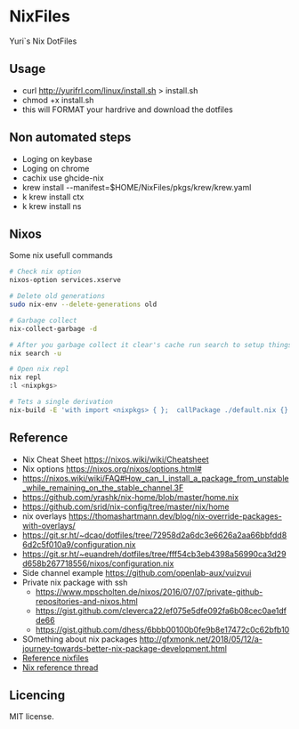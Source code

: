 # NixFiles

Yuri`s Nix DotFiles

## Usage

- curl http://yurifrl.com/linux/install.sh > install.sh
- chmod +x install.sh
- this will FORMAT your hardrive and download the dotfiles

## Non automated steps

- Loging on keybase
- Loging on chrome
- cachix use ghcide-nix
- krew install --manifest=$HOME/NixFiles/pkgs/krew/krew.yaml
- k krew install ctx
- k krew install ns

## Nixos

Some nix usefull commands

```bash
# Check nix option
nixos-option services.xserve

# Delete old generations
sudo nix-env --delete-generations old

# Garbage collect
nix-collect-garbage -d

# After you garbage collect it clear's cache run search to setup things up
nix search -u

# Open nix repl
nix repl
:l <nixpkgs>

# Tets a single derivation
nix-build -E 'with import <nixpkgs> { };  callPackage ./default.nix {}'
```

## Reference
- Nix Cheat Sheet https://nixos.wiki/wiki/Cheatsheet
- Nix options https://nixos.org/nixos/options.html#
- https://nixos.wiki/wiki/FAQ#How_can_I_install_a_package_from_unstable_while_remaining_on_the_stable_channel.3F
- https://github.com/yrashk/nix-home/blob/master/home.nix
- https://github.com/srid/nix-config/tree/master/nix/home
- nix overlays https://thomashartmann.dev/blog/nix-override-packages-with-overlays/
- https://git.sr.ht/~dcao/dotfiles/tree/72958d2a6dc3e6626a2aa66bbfdd86d2c5f010a9/configuration.nix
- https://git.sr.ht/~euandreh/dotfiles/tree/fff54cb3eb4398a56990ca3d29d658b267718556/nixos/configuration.nix
- Side channel example https://github.com/openlab-aux/vuizvui
- Private nix package with ssh
    - https://www.mpscholten.de/nixos/2016/07/07/private-github-repositories-and-nixos.html
    - https://gist.github.com/cleverca22/ef075e5dfe092fa6b08cec0ae1dfde66
    - https://gist.github.com/dhess/6bbb00100b0fe9b8e17472c0c62bfb10
- SOmething about nix packages http://gfxmonk.net/2018/05/12/a-journey-towards-better-nix-package-development.html
- [Reference nixfiles](https://github.com/sondr3/dotfiles)
- [Nix reference thread](https://discourse.nixos.org/t/how-do-you-organize-your-configuration/7306)

## Licencing

MIT license.
